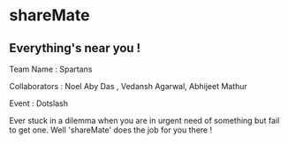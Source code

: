 # shareMate
## Everything's near you !

Team Name : Spartans

Collaborators : Noel Aby Das , Vedansh Agarwal, Abhijeet Mathur

Event : Dotslash

Ever stuck in a dilemma when you are in urgent need of something but fail to get one. Well 'shareMate' does the job for you there !
